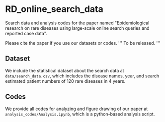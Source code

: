 # RD_online_search_data
Search data and analysis codes for the paper named "Epidemiological research on rare diseases using large-scale online search queries and reported case data".

Please cite the paper if you use our datasets or codes.
'''
To be released.
'''

## Dataset
We include the statistical dataset about the search data at `data/search_data.csv`, which includes the disease names, year, and search estimated patient numbers of 120 rare diseases in 4 years.

## Codes
We provide all codes for analyzing and figure drawing of our paper at `analysis_codes/Analysis.ipynb`, which is a python-based analysis script.
